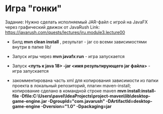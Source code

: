 # Игра "гонки"

Задание: Нужно сделать исполняемый JAR-файл с игрой на JavaFX через графический движок от JavaRush
Link: https://javarush.com/quests/lectures/jru.module3.lecture00

- Билд **mvn clean install** , результат - jar со всеми зависимостями внутри в папке lib/
- Запуск игры через **mvn javafx:run** - игра запускается
- Запуск **<путь к java 18> -jar <имя результирующего jar файла>** - игра запускается

- закомментирована часть xml для копирования зависимости из папки проекта в локальный репозиторий, плагин maven-install; копирование сделано в командной строке maven **mvn install:install-file -Dfile:C:\Users\pavel\IdeaProjects\project-maven\lib\desktop-game-engine.jar -DgroupId="com.javarush" -DArtifactId=desktop-game-engine -Dversion="1.0" -Dpackaging=jar**
